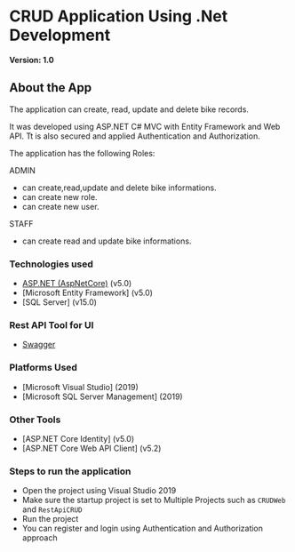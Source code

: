 # CRUD Application Using .Net Development
**Version: 1.0**
## About the App

The application can create, read, update and delete bike records. 

It was developed using ASP.NET C# MVC with Entity Framework and Web API. Tt is also secured and applied Authentication and Authorization.

The application has the following Roles:

ADMIN
- can create,read,update and delete bike informations.
- can create new role.
- can create new user.

STAFF
- can create read and update bike informations.

### Technologies used

- [ASP.NET (AspNetCore)](https://dotnet.microsoft.com/apps/aspnet) (v5.0)
- [Microsoft Entity Framework] (v5.0)
- [SQL Server] (v15.0)


### Rest API Tool for UI

- [Swagger](https://swagger.io/tools/swaggerhub/?)

### Platforms Used

- [Microsoft Visual Studio] (2019)
- [Microsoft SQL Server Management] (2019)

### Other Tools

- [ASP.NET Core Identity] (v5.0)
- [ASP.NET Core Web API Client] (v5.2)

### Steps to run the application

- Open the project using Visual Studio 2019
- Make sure the startup project is set to Multiple Projects such as `CRUDWeb` and `RestApiCRUD`
- Run the project 
- You can register and login using Authentication and Authorization approach